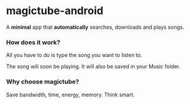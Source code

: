 # magictube-android

A **minimal** app that **automatically** searches, downloads and plays songs.

### How does it work?

All you have to do is type the song you want to listen to.

The song will soon be playing. It will also be saved in your Music folder.

### Why choose magictube?

Save bandwidth, time, energy, memory. Think smart.

